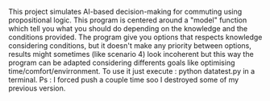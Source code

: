 This project simulates AI-based decision-making for commuting using propositional logic.
This program is centered around a "model" function which tell you what you should do depending on the knowledge and the conditions provided.
The program give you options that respects knowledge considering conditions, but it doesn't make any priority between options, results might sometimes (like scenario 4) look incoherent but this way the program can be adapted considering differents goals like optimising time/comfort/envirronment.
To use it just execute : python datatest.py in a terminal.
Ps : I forced push a couple time soo I destroyed some of my previous version.
